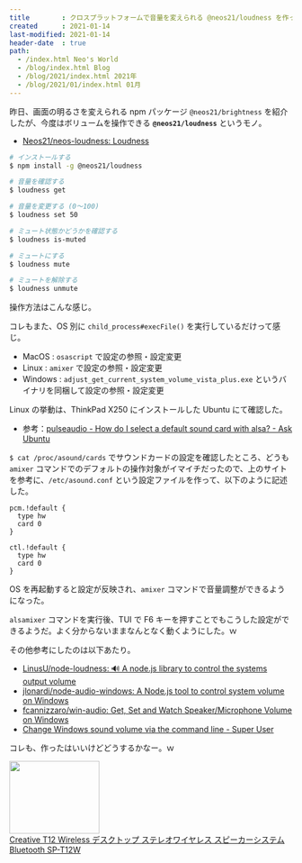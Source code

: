 ```yaml
---
title        : クロスプラットフォームで音量を変えられる @neos21/loudness を作った
created      : 2021-01-14
last-modified: 2021-01-14
header-date  : true
path:
  - /index.html Neo's World
  - /blog/index.html Blog
  - /blog/2021/index.html 2021年
  - /blog/2021/01/index.html 01月
---
```


昨日、画面の明るさを変えられる npm パッケージ `@neos21/brightness` を紹介したが、今度はボリュームを操作できる __`@neos21/loudness`__ というモノ。

- [Neos21/neos-loudness: Loudness](https://github.com/Neos21/neos-loudness)

```bash
# インストールする
$ npm install -g @neos21/loudness

# 音量を確認する
$ loudness get

# 音量を変更する (0〜100)
$ loudness set 50

# ミュート状態かどうかを確認する
$ loudness is-muted

# ミュートにする
$ loudness mute

# ミュートを解除する
$ loudness unmute
```

操作方法はこんな感じ。

コレもまた、OS 別に `child_process#execFile()` を実行しているだけって感じ。

- MacOS : `osascript` で設定の参照・設定変更
- Linux : `amixer` で設定の参照・設定変更
- Windows : `adjust_get_current_system_volume_vista_plus.exe` というバイナリを同梱して設定の参照・設定変更

Linux の挙動は、ThinkPad X250 にインストールした Ubuntu にて確認した。

- 参考：[pulseaudio - How do I select a default sound card with alsa? - Ask Ubuntu](https://askubuntu.com/questions/150851/how-do-i-select-a-default-sound-card-with-alsa)

`$ cat /proc/asound/cards` でサウンドカードの設定を確認したところ、どうも `amixer` コマンドでのデフォルトの操作対象がイマイチだったので、上のサイトを参考に、`/etc/asound.conf` という設定ファイルを作って、以下のように記述した。

```properties
pcm.!default {
  type hw
  card 0
}

ctl.!default {
  type hw
  card 0
}
```

OS を再起動すると設定が反映され、`amixer` コマンドで音量調整ができるようになった。

`alsamixer` コマンドを実行後、TUI で F6 キーを押すことでもこうした設定ができるようだ。よく分からないままなんとなく動くようにした。ｗ

その他参考にしたのは以下あたり。

- [LinusU/node-loudness: 🔊 A node.js library to control the systems output volume](https://github.com/LinusU/node-loudness)
- [jlonardi/node-audio-windows: A Node.js tool to control system volume on Windows](https://github.com/jlonardi/node-audio-windows)
- [fcannizzaro/win-audio: Get, Set and Watch Speaker/Microphone Volume on Windows](https://github.com/fcannizzaro/win-audio)
- [Change Windows sound volume via the command line - Super User](https://superuser.com/questions/42039/change-windows-sound-volume-via-the-command-line)

コレも、作ったはいいけどどうするかなー。ｗ

<div class="ad-amazon">
  <div class="ad-amazon-image">
    <a href="https://www.amazon.co.jp/dp/B004184YKY?tag=neos21-22&amp;linkCode=osi&amp;th=1&amp;psc=1">
      <img src="https://m.media-amazon.com/images/I/41sgHhHmWEL._SL160_.jpg" width="160" height="129">
    </a>
  </div>
  <div class="ad-amazon-info">
    <div class="ad-amazon-title">
      <a href="https://www.amazon.co.jp/dp/B004184YKY?tag=neos21-22&amp;linkCode=osi&amp;th=1&amp;psc=1">Creative T12 Wireless デスクトップ ステレオワイヤレス スピーカーシステム Bluetooth SP-T12W</a>
    </div>
  </div>
</div>
